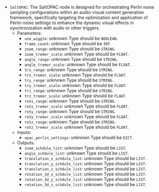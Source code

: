 - `SaltOPAC`: The SaltOPAC node is designed for orchestrating Perlin noise sampling configurations within an audio-visual content generation framework, specifically targeting the optimization and application of Perlin noise settings to enhance the dynamic visual effects in synchronization with audio or other triggers.
    - Parameters:
        - `use_wiggle`: unknown Type should be `BOOLEAN`.
        - `frame_count`: unknown Type should be `INT`.
        - `zoom_range`: unknown Type should be `STRING`.
        - `zoom_tremor_scale`: unknown Type should be `FLOAT`.
        - `angle_range`: unknown Type should be `STRING`.
        - `angle_tremor_scale`: unknown Type should be `FLOAT`.
        - `trx_range`: unknown Type should be `STRING`.
        - `trx_tremor_scale`: unknown Type should be `FLOAT`.
        - `try_range`: unknown Type should be `STRING`.
        - `try_tremor_scale`: unknown Type should be `FLOAT`.
        - `trz_range`: unknown Type should be `STRING`.
        - `trz_tremor_scale`: unknown Type should be `FLOAT`.
        - `rotx_range`: unknown Type should be `STRING`.
        - `rotx_tremor_scale`: unknown Type should be `FLOAT`.
        - `roty_range`: unknown Type should be `STRING`.
        - `roty_tremor_scale`: unknown Type should be `FLOAT`.
        - `rotz_range`: unknown Type should be `STRING`.
        - `rotz_tremor_scale`: unknown Type should be `FLOAT`.
    - Inputs:
        - `opac_perlin_settings`: unknown Type should be `DICT`.
    - Outputs:
        - `zoom_schdule_list`: unknown Type should be `LIST`.
        - `angle_schdule_list`: unknown Type should be `LIST`.
        - `translation_x_schdule_list`: unknown Type should be `LIST`.
        - `translation_y_schdule_list`: unknown Type should be `LIST`.
        - `translation_z_schdule_list`: unknown Type should be `LIST`.
        - `rotation_3d_x_schdule_list`: unknown Type should be `LIST`.
        - `rotation_3d_y_schdule_list`: unknown Type should be `LIST`.
        - `rotation_3d_z_schdule_list`: unknown Type should be `LIST`.
